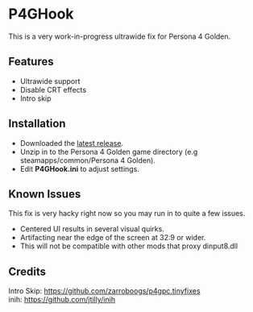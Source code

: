 # P4GHook
This is a very work-in-progress ultrawide fix for Persona 4 Golden. 

## Features
- Ultrawide support
- Disable CRT effects
- Intro skip

## Installation
- Downloaded the [latest release](https://github.com/Lyall/P4GHook/releases).
- Unzip in to the Persona 4 Golden game directory (e.g steamapps/common/Persona 4 Golden).
- Edit **P4GHook.ini** to adjust settings.

## Known Issues
This fix is very hacky right now so you may run in to quite a few issues.
- Centered UI results in several visual quirks.
- Artifacting near the edge of the screen at 32:9 or wider.
- This will not be compatible with other mods that proxy dinput8.dll

## Credits
Intro Skip: https://github.com/zarroboogs/p4gpc.tinyfixes </br>
inih: https://github.com/jtilly/inih
